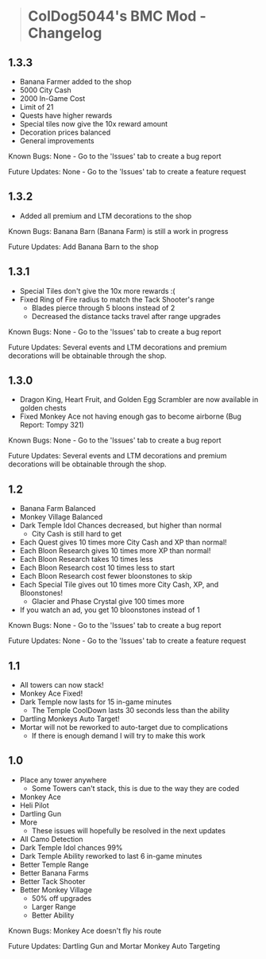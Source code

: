 > # ColDog5044's BMC Mod - Changelog

## 1.3.3

 - Banana Farmer added to the shop
 - 5000 City Cash
 - 2000 In-Game Cost
 - Limit of 21
 - Quests have higher rewards
 - Special tiles now give the 10x reward amount
 - Decoration prices balanced
 - General improvements

Known Bugs: None - Go to the 'Issues' tab to create a bug report

Future Updates: None - Go to the 'Issues' tab to create a feature request

## 1.3.2
 
 - Added all premium and LTM decorations to the shop

Known Bugs: Banana Barn (Banana Farm) is still a work in progress

Future Updates: Add Banana Barn to the shop

## 1.3.1

 - Special Tiles don't give the 10x more rewards :(
 - Fixed Ring of Fire radius to match the Tack Shooter's range
    - Blades pierce through 5 bloons instead of 2
    - Decreased the distance tacks travel after range upgrades

Known Bugs: None - Go to the 'Issues' tab to create a bug report

Future Updates: Several events and LTM decorations and premium decorations will be obtainable through the shop.

## 1.3.0

 - Dragon King, Heart Fruit, and Golden Egg Scrambler are now available in golden chests
 - Fixed Monkey Ace not having enough gas to become airborne (Bug Report: Tompy 321)

 Known Bugs: None - Go to the 'Issues' tab to create a bug report

 Future Updates: Several events and LTM decorations and premium decorations will be obtainable through the shop.

## 1.2

 - Banana Farm Balanced
 - Monkey Village Balanced
 - Dark Temple Idol Chances decreased, but higher than normal
    - City Cash is still hard to get
 - Each Quest gives 10 times more City Cash and XP than normal!
 - Each Bloon Research gives 10 times more XP than normal!
 - Each Bloon Research takes 10 times less
 - Each Bloon Research cost 10 times less to start
 - Each Bloon Research cost fewer bloonstones to skip
 - Each Special Tile gives out 10 times more City Cash, XP, and Bloonstones!
    - Glacier and Phase Crystal give 100 times more
 - If you watch an ad, you get 10 bloonstones instead of 1

Known Bugs: None - Go to the 'Issues' tab to create a bug report

Future Updates: None - Go to the 'Issues' tab to create a feature request

## 1.1

 - All towers can now stack!
 - Monkey Ace Fixed!
 - Dark Temple now lasts for 15 in-game minutes
    - The Temple CoolDown lasts 30 seconds less than the ability
 - Dartling Monkeys Auto Target!
 - Mortar will not be reworked to auto-target due to complications
    - If there is enough demand I will try to make this work
 
## 1.0

 - Place any tower anywhere
    - Some Towers can't stack, this is due to the way they are coded
 - Monkey Ace
 - Heli Pilot
 - Dartling Gun
 - More
    - These issues will hopefully be resolved in the next updates
 - All Camo Detection
 - Dark Temple Idol chances 99%
 - Dark Temple Ability reworked to last 6 in-game minutes
 - Better Temple Range
 - Better Banana Farms
 - Better Tack Shooter
 - Better Monkey Village
    - 50% off upgrades
    - Larger Range
    - Better Ability

Known Bugs: Monkey Ace doesn't fly his route

Future Updates: Dartling Gun and Mortar Monkey Auto Targeting
